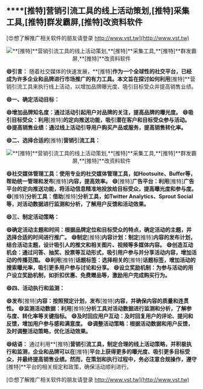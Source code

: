 ## ****[推特]**营销引流工具的线上活动策划,**[推特]**采集工具,**[推特]**群发霸屏,**[推特]**改资料软件**

[😍想了解推广相关软件的朋友请登录 http://www.vst.tw](http://www.vst.tw)

 <center><img src="https://vst.tw/MP4/tuiguang/png/8.png" alt="**[推特]**营销引流工具的线上活动策划,**[推特]**采集工具,**[推特]**群发霸屏,**[推特]**改资料软件"></center>

**😄引言：**
随着社交媒体的快速发展，**[推特]**作为一个全球性的社交平台，已经成为许多企业和品牌进行市场推广的有力工具。本文旨在探讨如何利用**[推特]**营销引流工具来执行线上活动，以增加品牌曝光度、吸引目标受众并提高销售业绩。

**😄一、确定活动目标：**

**😄增加品牌知名度：通过活动引起用户对品牌的关注，提高品牌的曝光度。**
**😄吸引目标受众：利用**[推特]**的定向推送功能，吸引潜在客户和目标受众参与活动。**
**😄提高销售业绩：通过线上活动引导用户购买产品或服务，提高销售转化率。**

**😄二、选择合适的**[推特]**营销引流工具：**

 <center><img src="https://vst.tw/MP4/tuiguang/png/5.png" alt="**[推特]**营销引流工具的线上活动策划,**[推特]**采集工具,**[推特]**群发霸屏,**[推特]**改资料软件"></center>

**😄社交媒体管理工具：使用专业的社交媒体管理工具，如Hootsuite、Buffer等，帮助统一管理和发布**[推特]**内容，提高效率。**
**😄**[推特]**广告平台：利用**[推特]**广告平台的定向推送功能，将活动信息精准地投放给目标受众，提高曝光度和参与度。**
**😄**[推特]**分析工具：借助**[推特]**分析工具，如Twitter Analytics、Sprout Social等，对活动数据进行监测和分析，了解用户反馈和活动效果。**

**😄三、制定活动策略：**

**😄确定活动主题和时间：根据品牌定位和目标受众的特点，确定活动的主题，并选择合适的时间进行推广。**
**😄制定**[推特]**内容计划：制定**[推特]**内容的发布计划，结合活动主题，设计吸引人的推文和相关图片、视频等多媒体内容。**
**😄创造互动机会：通过问答、抽奖、投票等互动形式，吸引用户参与并分享活动内容，增加活动的传播范围。**
**😄利用**[推特]**话题标签：选择相关的**[推特]**话题标签，增加活动的搜索曝光率，吸引更多用户参与讨论和分享。**
**😄设立奖励机制：为参与活动的用户设立奖励机制，如折扣优惠、免费赠品等，激励用户完成购买行为。**

**😄四、活动执行和监测：**

**😄发布**[推特]**内容：按照预定计划，发布**[推特]**内容，并确保内容的质量和连贯性。**
**😄监测活动数据：利用**[推特]**分析工具对活动数据进行监测和分析，了解参与度、转化率等关键指标。**
**😄及时回应用户互动：及时回复用户的评论、提问和反馈，增加用户参与感和满意度。**
**😄调整活动策略：根据活动数据和用户反馈，及时调整活动策略，优化活动效果。**

**😄结语：**
通过利用**[推特]**营销引流工具，制定合理的线上活动策略，并积极执行和监测，企业和品牌可以在**[推特]**平台上获得更多的曝光度、吸引更多目标受众，并最终提高销售业绩。然而，在策划和执行过程中，务必注意合规操作，遵守**[推特]**平台的相关规定和政策，确保活动顺利进行。

[😍想了解推广相关软件的朋友请登录 http://www.vst.tw](http://www.vst.tw)



